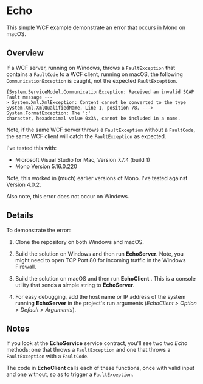 # Echo
This simple WCF example demonstrate an error that occurs in Mono on macOS. 

## Overview

If a WCF server, running on Windows, throws a `FaultException` that contains a `FaultCode` to a WCF client, running on macOS, the following `CommunicationException` is caught, not the expected `FaultException`.

```
{System.ServiceModel.CommunicationException: Received an invalid SOAP Fault message ---
> System.Xml.XmlException: Content cannot be converted to the type
System.Xml.XmlQualifiedName. Line 1, position 78. ---> System.FormatException: The ':'
character, hexadecimal value 0x3A, cannot be included in a name.
```
Note, if the same WCF server throws a `FaultException` without a `FaultCode`, the same WCF client will catch the `FaultException` as expected.

I've tested this with:

- Microsoft Visual Studio for Mac, Version 7.7.4 (build 1)
- Mono Version 5.16.0.220

Note, this worked in (much) earlier versions of Mono. I've tested against Version 4.0.2.

Also note, this error does not occur on Windows.

## Details

To demonstrate the error:

1. Clone the repository on both Windows and macOS.

2. Build the solution on Windows and then run **EchoServer**. Note, you might need to open TCP Port 80 for incoming traffic in the Windows Firewall.

3. Build the solution on macOS and then run **EchoClient** . This is a console utility that sends a simple string to **EchoServer**. 

4. For easy debugging, add the host name or IP address of the system running **EchoServer** in the project's run arguments (*EchoClient > Option > Default > Arguments*).

## Notes

If you look at the **EchoService** service contract,  you'll see two two *Echo* methods: one that throws a `FaultException` and one that throws a `FaultException` with a `FaultCode`.

The code in **EchoClient** calls each of these functions, once with valid input and one without, so as to trigger a `FaultException`.
